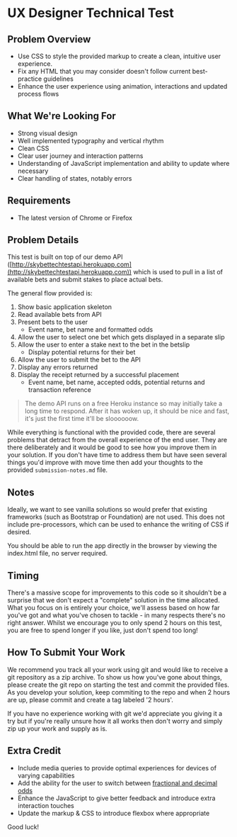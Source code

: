 # UX Designer Technical Test

## Problem Overview

* Use CSS to style the provided markup to create a clean, intuitive user experience.
* Fix any HTML that you may consider doesn't follow current best-practice guidelines
* Enhance the user experience using animation, interactions and updated process flows

## What We're Looking For

* Strong visual design
* Well implemented typography and vertical rhythm
* Clean CSS
* Clear user journey and interaction patterns
* Understanding of JavaScript implementation and ability to update where necessary
* Clear handling of states, notably errors

## Requirements

* The latest version of Chrome or Firefox

## Problem Details

This test is built on top of our demo API ([http://skybettechtestapi.herokuapp.com](http://skybettechtestapi.herokuapp.com)) which is used to pull in a list of available bets and submit stakes to place actual bets.

The general flow provided is:

1. Show basic application skeleton
1. Read available bets from API
1. Present bets to the user
    * Event name, bet name and formatted odds
1. Allow the user to select one bet which gets displayed in a separate slip
1. Allow the user to enter a stake next to the bet in the betslip
    * Display potential returns for their bet
1. Allow the user to submit the bet to the API
1. Display any errors returned
1. Display the receipt returned by a successful placement
    * Event name, bet name, accepted odds, potential returns and transaction reference

> The demo API runs on a free Heroku instance so may initially take a long time to respond. After it has woken up, it should be nice and fast, it's just the first time it'll be sloooooow.

While everything is functional with the provided code, there are several problems that detract from the overall experience of the end user. They are there deliberately and it would be good to see how you improve them in your solution. If you don't have time to address them but have seen several things you'd improve with move time then add your thoughts to the provided `submission-notes.md` file.

## Notes

Ideally, we want to see vanilla solutions so would prefer that existing frameworks (such as Bootstrap or Foundation) are not used. This does not include pre-processors, which can be used to enhance the writing of CSS if desired.

You should be able to run the app directly in the browser by viewing the index.html file, no server required.

## Timing

There's a massive scope for improvements to this code so it shouldn't be a surprise that we don't expect a "complete" solution in the time allocated. What you focus on is entirely your choice, we'll assess based on how far you've got and what you've chosen to tackle - in many respects there's no right answer. Whilst we encourage you to only spend 2 hours on this test, you are free to spend longer if you like, just don't spend too long!

## How To Submit Your Work

We recommend you track all your work using git and would like to receive a git repository as a zip archive. To show us how you've gone about things, please create the git repo on starting the test and commit the provided files. As you develop your solution, keep commiting to the repo and when 2 hours are up, please commit and create a tag labeled '2 hours'.

If you have no experience working with git we'd appreciate you giving it a try but if you're really unsure how it all works then don't worry and simply zip up your work and supply as is.

## Extra Credit

* Include media queries to provide optimal experiences for devices of varying capabilities
* Add the ability for the user to switch between [fractional and decimal odds](https://support.skybet.com/app/answers/detail/a_id/37/~/fraction-and-decimal-pricing)
* Enhance the JavaScript to give better feedback and introduce extra interaction touches
* Update the markup & CSS to introduce flexbox where appropriate

Good luck!
